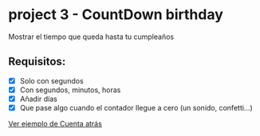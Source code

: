 # project 3 - CountDown birthday

Mostrar el tiempo que queda hasta tu cumpleaños

## Requisitos:

- [x] Solo con segundos
- [x] Con segundos, minutos, horas 
- [x] Añadir días
- [x] Que pase algo cuando el contador llegue a cero (un sonido, confetti…)

[Ver ejemplo de Cuenta atrás](https://codepen.io/AllThingsSmitty/pen/JJavZN)